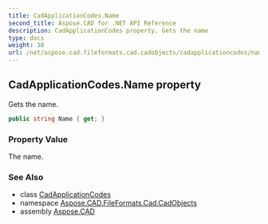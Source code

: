 ```yaml
---
title: CadApplicationCodes.Name
second_title: Aspose.CAD for .NET API Reference
description: CadApplicationCodes property. Gets the name
type: docs
weight: 30
url: /net/aspose.cad.fileformats.cad.cadobjects/cadapplicationcodes/name/
---
```

## CadApplicationCodes.Name property

Gets the name.

```csharp
public string Name { get; }
```

### Property Value

The name.

### See Also

* class [CadApplicationCodes](../)
* namespace [Aspose.CAD.FileFormats.Cad.CadObjects](../../cadapplicationcodes/)
* assembly [Aspose.CAD](../../../)


